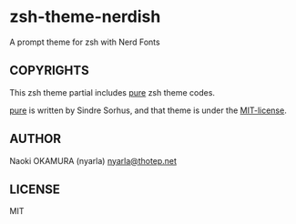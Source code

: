 zsh-theme-nerdish
=================

A prompt theme for zsh with Nerd Fonts

COPYRIGHTS
----------

This zsh theme partial includes [pure](https://github.com/sindresorhus/pure) zsh theme codes.

[pure](https://github.com/sindresorhus/pure) is written by Sindre Sorhus,
and that theme is under the [MIT-license](https://github.com/sindresorhus/pure/blob/master/license).

AUTHOR
------

Naoki OKAMURA (nyarla) <nyarla@thotep.net>

LICENSE
-------

MIT

